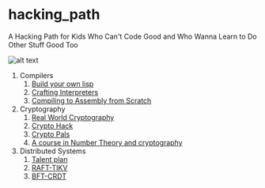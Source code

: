 # hacking_path
A Hacking Path for Kids Who Can't Code Good and Who Wanna Learn to Do Other Stuff Good Too

![alt text](https://static.wikia.nocookie.net/zoolander/images/f/f1/Derek-Zoolander-in-a-turban.jpg/revision/latest?cb=20160227145330)

1. Compilers
    1. [Build your own lisp](https://buildyourownlisp.com)
    2. [Crafting Interpreters](https://craftinginterpreters.com)
    3. [Compiling to Assembly from Scratch](https://keleshev.com/compiling-to-assembly-from-scratch/)
2. Cryptography
    1. [Real World Cryptography](https://www.manning.com/books/real-world-cryptography)
    2. [Crypto Hack](https://cryptohack.org)
    3. [Crypto Pals](https://cryptopals.com)
    4. [A course in Number Theory and cryptography](https://www.amazon.com/Course-Number-Cryptography-Graduate-Mathematics/dp/0387942939)
3. Distributed Systems
    1. [Talent plan](https://github.com/pingcap/talent-plan)
    2. [RAFT-TIKV](https://tikv.org/deep-dive/consensus-algorithm/raft/)
    3. [BFT-CRDT](https://jzhao.xyz/posts/bft-json-crdt/)
